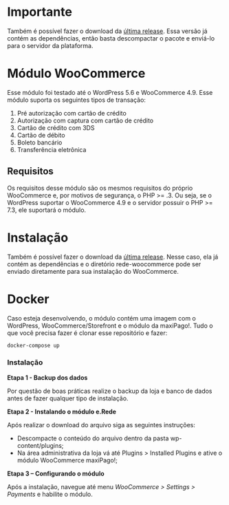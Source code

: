 # Importante

Também é possível fazer o download
da [última release](https://github.com/DevelopersRede/woocommerce/releases/latest/download/rede-woocommerce.zip). Essa
versão já contém as dependências, então basta descompactar o pacote e enviá-lo para o servidor da plataforma.

# Módulo WooCommerce

Esse módulo foi testado até o WordPress 5.6 e WooCommerce 4.9. Esse módulo suporta os seguintes tipos de transação:

1. Pré autorização com cartão de crédito
2. Autorização com captura com cartão de crédito
3. Cartão de crédito com 3DS
4. Cartão de débito
5. Boleto bancário
6. Transferência eletrônica

## Requisitos

Os requisitos desse módulo são os mesmos requisitos do próprio WooCommerce e, por motivos de segurança, o PHP >= .3. Ou seja,
se o WordPress suportar o WooCommerce 4.9 e o servidor possuir o PHP >= 7.3, ele suportará o módulo.

# Instalação

Também é possível fazer o download da [última release](https://github.com/maxipago/modulo-woocommerce/releases/latest).
Nesse caso, ela já contém as dependências e o diretório rede-woocommerce pode ser enviado diretamente para sua
instalação do WooCommerce.

# Docker

Caso esteja desenvolvendo, o módulo contém uma imagem com o WordPress, WooCommerce/Storefront e o módulo da maxiPago!.
Tudo o que você precisa fazer é clonar esse repositório e fazer:

```
docker-compose up
```


### Instalação

**Etapa 1 - Backup dos dados**

Por questão de boas práticas realize o backup da loja e banco de dados antes de fazer qualquer tipo de instalação.

**Etapa 2 - Instalando o módulo e.Rede**

Após realizar o download do arquivo siga as seguintes instruções:

* Descompacte o conteúdo do arquivo dentro da pasta wp-content/plugins;
* Na área administrativa da loja vá até Plugins > Installed Plugins e ative o módulo WooCommerce maxiPago!;

**Etapa 3 – Configurando o módulo**

Após a instalação, navegue até menu _WooCommerce > Settings > Payments_ e habilite o módulo.